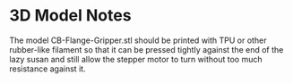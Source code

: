 # 3D Model Notes

The model CB-Flange-Gripper.stl should be printed with TPU or other rubber-like filament so that it can be pressed tightly against the end of the lazy susan and still allow the stepper motor to turn without too much resistance against it.
